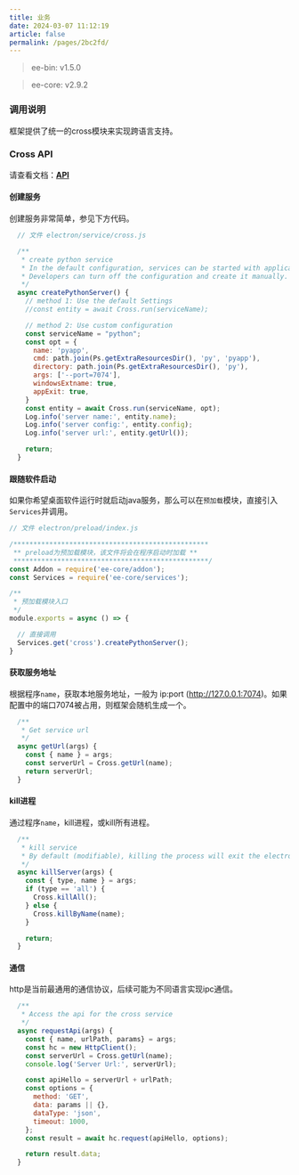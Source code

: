 ```yaml
---
title: 业务
date: 2024-03-07 11:12:19
article: false
permalink: /pages/2bc2fd/
---
```


> ee-bin: v1.5.0

> ee-core: v2.9.2

### 调用说明

框架提供了统一的cross模块来实现跨语言支持。

### Cross API

请查看文档：[**API**](/pages/74c87a/)

#### 创建服务

创建服务非常简单，参见下方代码。

```javascript
  // 文件 electron/service/cross.js

  /**
   * create python service
   * In the default configuration, services can be started with applications. 
   * Developers can turn off the configuration and create it manually.
   */   
  async createPythonServer() {
    // method 1: Use the default Settings
    //const entity = await Cross.run(serviceName);

    // method 2: Use custom configuration
    const serviceName = "python";
    const opt = {
      name: 'pyapp',
      cmd: path.join(Ps.getExtraResourcesDir(), 'py', 'pyapp'),
      directory: path.join(Ps.getExtraResourcesDir(), 'py'),
      args: ['--port=7074'],
      windowsExtname: true,
      appExit: true,
    }
    const entity = await Cross.run(serviceName, opt);
    Log.info('server name:', entity.name);
    Log.info('server config:', entity.config);
    Log.info('server url:', entity.getUrl());

    return;
  } 
```

#### 跟随软件启动

如果你希望桌面软件运行时就启动java服务，那么可以在`预加载`模块，直接引入`Services`并调用。

```javascript
// 文件 electron/preload/index.js

/*************************************************
 ** preload为预加载模块，该文件将会在程序启动时加载 **
 *************************************************/
const Addon = require('ee-core/addon');
const Services = require('ee-core/services');

/**
 * 预加载模块入口
 */
module.exports = async () => {

  // 直接调用
  Services.get('cross').createPythonServer();
}
```

#### 获取服务地址

根据程序`name`，获取本地服务地址，一般为 ip:port (http://127.0.0.1:7074)。如果配置中的端口7074被占用，则框架会随机生成一个。

```javascript
  /**
   * Get service url
   */  
  async getUrl(args) {
    const { name } = args;
    const serverUrl = Cross.getUrl(name);
    return serverUrl;
  }
```

#### kill进程

通过程序`name`，kill进程，或kill所有进程。

```javascript
  /**
   * kill service
   * By default (modifiable), killing the process will exit the electron application.
   */  
  async killServer(args) {
    const { type, name } = args;
    if (type == 'all') {
      Cross.killAll();
    } else {
      Cross.killByName(name);
    }

    return;
  }
```

#### 通信

http是当前最通用的通信协议，后续可能为不同语言实现ipc通信。

```javascript
  /**
   * Access the api for the cross service
   */
  async requestApi(args) {
    const { name, urlPath, params} = args;
    const hc = new HttpClient();
    const serverUrl = Cross.getUrl(name);
    console.log('Server Url:', serverUrl);

    const apiHello = serverUrl + urlPath;
    const options = {
      method: 'GET',
      data: params || {},
      dataType: 'json',
      timeout: 1000,  
    };
    const result = await hc.request(apiHello, options);

    return result.data;
  }
```
